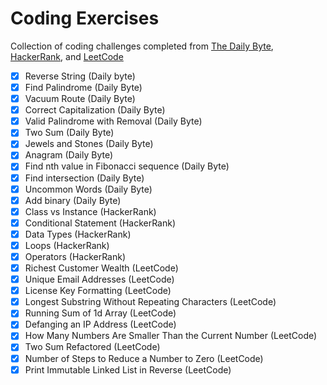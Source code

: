 # Coding Exercises

Collection of coding challenges completed from [The Daily Byte](https://thedailybyte.dev/), [HackerRank](https://www.hackerrank.com/), and [LeetCode](https://leetcode.com/)

- [x] Reverse String (Daily byte)
- [x] Find Palindrome (Daily Byte)
- [x] Vacuum Route (Daily Byte)
- [x] Correct Capitalization (Daily Byte)
- [x] Valid Palindrome with Removal (Daily Byte)
- [x] Two Sum (Daily Byte)
- [x] Jewels and Stones (Daily Byte)
- [x] Anagram (Daily Byte)
- [x] Find nth value in Fibonacci sequence (Daily Byte)
- [x] Find intersection (Daily Byte)
- [x] Uncommon Words (Daily Byte)
- [x] Add binary (Daily Byte)
- [x] Class vs Instance (HackerRank)
- [x] Conditional Statement (HackerRank)
- [x] Data Types (HackerRank)
- [x] Loops (HackerRank)
- [x] Operators (HackerRank)
- [x] Richest Customer Wealth (LeetCode)
- [x] Unique Email Addresses (LeetCode)
- [x] License Key Formatting (LeetCode)
- [x] Longest Substring Without Repeating Characters (LeetCode)
- [x] Running Sum of 1d Array (LeetCode)
- [x] Defanging an IP Address (LeetCode)
- [x] How Many Numbers Are Smaller Than the Current Number (LeetCode)
- [x] Two Sum Refactored (LeetCode)
- [x] Number of Steps to Reduce a Number to Zero (LeetCode)
- [x] Print Immutable Linked List in Reverse (LeetCode)